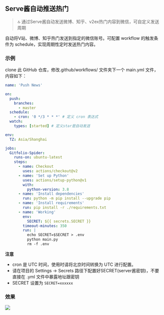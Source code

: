 ## Serve酱自动推送热门

> 🔝 通过Serve酱自动发送微博、知乎、v2ex热门内容到微信，可自定义发送周期


自动将V站、微博、知乎热门发送到指定的微信账号。可配置 workflow 的触发条件为 schedule，实现周期性定时发送热门内容。

### 示例

clone 此 GitHub 仓库，修改.github/workflows/ 文件夹下一个 main.yml 文件，内容如下：

```yml
name: 'Push News'

on:
  push:
    branches:
      - master
  schedule:
    - cron: '0 */3 * * *' # 定义 cron 表达式
  watch:
    types: [started] # 定义star是自动发送

env:
  TZ: Asia/Shanghai

jobs:
  Gitfolio-Spider:
    runs-on: ubuntu-latest
    steps:
      - name: Checkout
        uses: actions/checkout@v2
      - name: 'Set up Python'
        uses: actions/setup-python@v1
        with:
          python-version: 3.8
      - name: 'Install dependencies'
        run: python -m pip install --upgrade pip
      - name: 'Install requirements'
        run: pip install -r ./requirements.txt
      - name: 'Working'
        env:
          SECRET: ${{ secrets.SECRET }}
        timeout-minutes: 350
        run: |
          echo SECRET=$SECRET > .env
          python main.py
          rm -f .env

```

**注意**

- cron 是 UTC 时间，使用时请将北京时间转换为 UTC 进行配置。
- 请在项目的 Settings -> Secrets 路径下配置好SECRET(server酱密钥)，不要直接在 .yml 文件中暴露地址跟密钥
- SECRET 设置为 `SECRET=xxxxxx`

### 效果

![](https://cdn.jsdelivr.net/gh/wangningkai/wangningkai/assets/20200811085352.png)